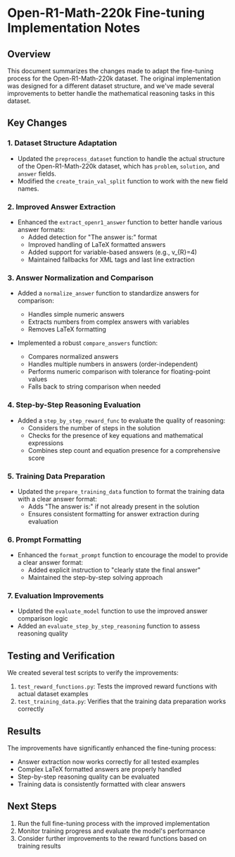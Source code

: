 # Open-R1-Math-220k Fine-tuning Implementation Notes

## Overview

This document summarizes the changes made to adapt the fine-tuning process for the Open-R1-Math-220k dataset. The original implementation was designed for a different dataset structure, and we've made several improvements to better handle the mathematical reasoning tasks in this dataset.

## Key Changes

### 1. Dataset Structure Adaptation

- Updated the `preprocess_dataset` function to handle the actual structure of the Open-R1-Math-220k dataset, which has `problem`, `solution`, and `answer` fields.
- Modified the `create_train_val_split` function to work with the new field names.

### 2. Improved Answer Extraction

- Enhanced the `extract_openr1_answer` function to better handle various answer formats:
  - Added detection for "The answer is:" format
  - Improved handling of LaTeX formatted answers
  - Added support for variable-based answers (e.g., v_{R}=4)
  - Maintained fallbacks for XML tags and last line extraction

### 3. Answer Normalization and Comparison

- Added a `normalize_answer` function to standardize answers for comparison:
  - Handles simple numeric answers
  - Extracts numbers from complex answers with variables
  - Removes LaTeX formatting
  
- Implemented a robust `compare_answers` function:
  - Compares normalized answers
  - Handles multiple numbers in answers (order-independent)
  - Performs numeric comparison with tolerance for floating-point values
  - Falls back to string comparison when needed

### 4. Step-by-Step Reasoning Evaluation

- Added a `step_by_step_reward_func` to evaluate the quality of reasoning:
  - Considers the number of steps in the solution
  - Checks for the presence of key equations and mathematical expressions
  - Combines step count and equation presence for a comprehensive score

### 5. Training Data Preparation

- Updated the `prepare_training_data` function to format the training data with a clear answer format:
  - Adds "The answer is:" if not already present in the solution
  - Ensures consistent formatting for answer extraction during evaluation

### 6. Prompt Formatting

- Enhanced the `format_prompt` function to encourage the model to provide a clear answer format:
  - Added explicit instruction to "clearly state the final answer"
  - Maintained the step-by-step solving approach

### 7. Evaluation Improvements

- Updated the `evaluate_model` function to use the improved answer comparison logic
- Added an `evaluate_step_by_step_reasoning` function to assess reasoning quality

## Testing and Verification

We created several test scripts to verify the improvements:

1. `test_reward_functions.py`: Tests the improved reward functions with actual dataset examples
2. `test_training_data.py`: Verifies that the training data preparation works correctly

## Results

The improvements have significantly enhanced the fine-tuning process:

- Answer extraction now works correctly for all tested examples
- Complex LaTeX formatted answers are properly handled
- Step-by-step reasoning quality can be evaluated
- Training data is consistently formatted with clear answers

## Next Steps

1. Run the full fine-tuning process with the improved implementation
2. Monitor training progress and evaluate the model's performance
3. Consider further improvements to the reward functions based on training results 